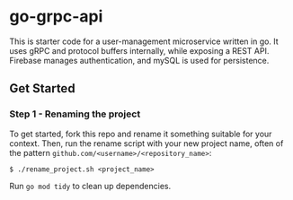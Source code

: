 # go-grpc-api
This is starter code for a user-management microservice written in go. It uses gRPC and protocol buffers internally, while exposing a REST API. Firebase manages authentication, and mySQL is used for persistence.

## Get Started

### Step 1 - Renaming the project
To get started, fork this repo and rename it something suitable for your context. Then, run the rename script with your new project name, often of the pattern `github.com/<username>/<repository_name>`:
```
$ ./rename_project.sh <project_name>
```

Run `go mod tidy` to clean up dependencies.

